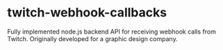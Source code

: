 # twitch-webhook-callbacks
Fully implemented node.js backend API for receiving webhook calls from Twitch. Originally developed for a graphic design company.
